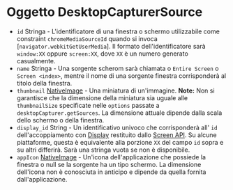 # Oggetto DesktopCapturerSource

* `id` Stringa - L'identificatore di una finestra o schermo utilizzabile come constraint `chromeMediaSourceId` quando si invoca [`navigator.webkitGetUserMedia`]. Il formato dell'identificatore sarà `window:XX` oppure `screen:XX`, dove `XX` è un numero generato casualmente.
* `name` Stringa - Una sorgente scherom sarà chiamata o `Entire Screen` o `Screen <index>`, mentre il nome di una sorgente finestra corrisponderà al titolo della finestra.
* `thumbnail` [NativeImage](../native-image.md) - Una miniatura di un'immagine. **Note:** Non si garantisce che la dimensione della miniatura sia uguale alle `thumbnailSize` specificate nelle `options` passate a `desktopCapturer.getSources`. La dimensione attuale dipende dalla scala dello schermo o della finestra.
* `display_id` String - Un identificativo univoco che corrisponderà all' `id` dell'accoppiamento con [Display](display.md) restituito dallo [Screen API](../screen.md). Su alcune piattaforme, questa è equivalente alla porzione `XX` del campo `id` sopra e su altri differirà. Sarà una stringa vuota se non è disponibile.
* `appIcon` [NativeImage](../native-image.md) - Un'icona dell'applicazione che possiede la finestra o null se la sorgente ha un tipo schermo. La dimensione dell'icona non è conosciuta in anticipo e dipende da quella fornita dall'applicazione.
